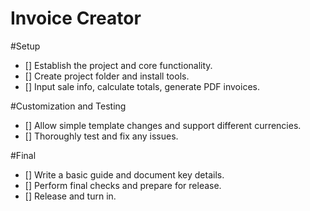 # Invoice Creator
#Setup
- [] Establish the project and core functionality.
- [] Create project folder and install tools.
- [] Input sale info, calculate totals, generate PDF invoices.

#Customization and Testing
- [] Allow simple template changes and support different currencies.
- [] Thoroughly test and fix any issues.

#Final
- [] Write a basic guide and document key details.
- [] Perform final checks and prepare for release.
- [] Release and turn in.
